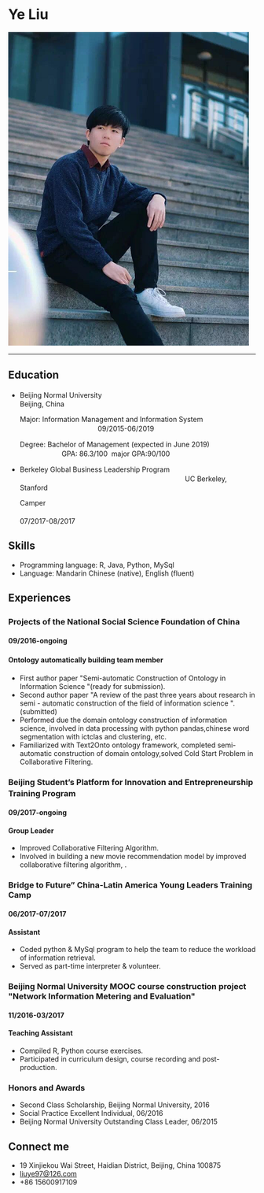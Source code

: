Ye Liu
===========================
![Image text](https://raw.githubusercontent.com/Yeah-Liu/Yeah-Liu.github.io/master/1.png)
****
## Education
* 	
	Beijing Normal University　　　　　　　　　　　　　　　　　　　　　　　　　　　　　　　　　　Beijing, China

	Major: Information Management and Information System                                                     　　　　09/2015-06/2019

	Degree: Bachelor of Management (expected in June 2019)                                         　GPA: 86.3/100  major GPA:90/100
*	
	Berkeley Global Business Leadership Program 　　　　　　　　　　　　　　　　　　　　　　　　UC Berkeley, Stanford 

	Camper 　　　　　　　　　　　　　　　　　　　　　　　　　　　　　　　　　　　　　　　　07/2017-08/2017

## Skills
*	
	Programming language: R, Java, Python, MySql
*	
	Language: Mandarin Chinese (native), English (fluent)
	
## Experiences

### Projects of the National Social Science Foundation of China　　　　　　　　　　　　　　　　　　　　　　　　　　　　　　　　　　　　　　　 
#### 09/2016-ongoing
#### Ontology automatically building team member　　　　　　　　　
*	 
	First author paper "Semi-automatic Construction of Ontology in Information Science "(ready for submission).
*	
	Second author paper "A review of the past three years about research in semi - automatic construction of the field of information science ".(submitted)
*	
	Performed due the domain ontology construction of information science, involved in data processing with python pandas,chinese word segmentation with ictclas and clustering, etc.
*	
	Familiarized with Text2Onto ontology framework, completed semi-automatic construction of domain ontology,solved Cold Start Problem in Collaborative Filtering.
	
### Beijing Student’s Platform for Innovation and Entrepreneurship Training Program　　　　　　      
#### 09/2017-ongoing
#### Group Leader                                                                      
*	
	Improved Collaborative Filtering Algorithm.
*	
	Involved in building a new movie recommendation model by improved collaborative filtering algorithm,  .

### Bridge to Future” China-Latin America Young Leaders Training Camp                 
#### 06/2017-07/2017
#### Assistant                                                                      
*	
	Coded python & MySql program to help the team to reduce the workload of information retrieval.
*	
	Served as part-time interpreter & volunteer. 
	
### Beijing Normal University MOOC course construction project "Network Information Metering and Evaluation"                    
#### 11/2016-03/2017
#### Teaching Assistant                                                              
*	
	Compiled R, Python course exercises.
*	
	Participated in curriculum design, course recording and post-production.
	
### Honors and Awards
*	
	Second Class Scholarship, Beijing Normal University, 2016
*
	Social Practice Excellent Individual, 06/2016
*
	Beijing Normal University Outstanding Class Leader, 06/2015 

## Connect me
*	
	19 Xinjiekou Wai Street, Haidian District, Beijing, China 100875
*	
	liuye97@126.com
*	
	+86 15600917109
	

